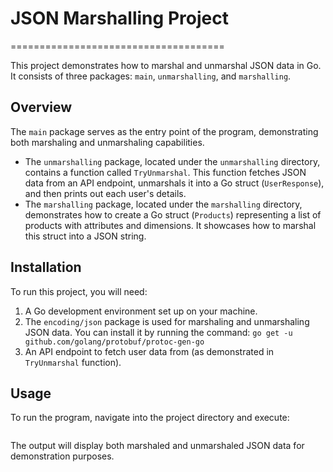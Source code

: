 # JSON Marshalling Project
=====================================

This project demonstrates how to marshal and unmarshal JSON data in Go. It consists of three packages: `main`, `unmarshalling`, and `marshalling`.

## Overview

The `main` package serves as the entry point of the program, demonstrating both marshaling and unmarshaling capabilities.

*   The `unmarshalling` package, located under the `unmarshalling` directory, contains a function called `TryUnmarshal`. This function fetches JSON data from an API endpoint, unmarshals it into a Go struct (`UserResponse`), and then prints out each user's details.
*   The `marshalling` package, located under the `marshalling` directory, demonstrates how to create a Go struct (`Products`) representing a list of products with attributes and dimensions. It showcases how to marshal this struct into a JSON string.

## Installation

To run this project, you will need:

1.  A Go development environment set up on your machine.
2.  The `encoding/json` package is used for marshaling and unmarshaling JSON data. You can install it by running the command: `go get -u github.com/golang/protobuf/protoc-gen-go`
3.  An API endpoint to fetch user data from (as demonstrated in `TryUnmarshal` function).

## Usage

To run the program, navigate into the project directory and execute:

```go run main.go
```

The output will display both marshaled and unmarshaled JSON data for demonstration purposes.
